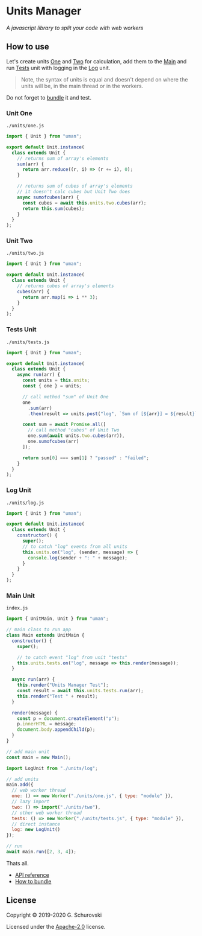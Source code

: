 # Units Manager

_A javascript library to split your code with web workers_

## How to use

Let's create units [One](#unit_one) and [Two](#unit_two) for calculation, add them to the [Main](#unit_main) and run [Tests](#unit_tests) unit with logging in the [Log](#unit_log) unit.

> Note, the syntax of units is equal and doesn't depend on where the units will be, in the main thread or in the workers.

Do not forget to [bundle](howtobundle.md) it and test.

<a name="unit_one"></a>

### Unit One

`./units/one.js`

```javascript
import { Unit } from "uman";

export default Unit.instance(
  class extends Unit {
    // returns sum of array's elements
    sum(arr) {
      return arr.reduce((r, i) => (r += i), 0);
    }

    // returns sum of cubes of array's elements
    // it doesn't calc cubes but Unit Two does
    async sumofcubes(arr) {
      const cubes = await this.units.two.cubes(arr);
      return this.sum(cubes);
    }
  }
);
```

<a name="unit_two"></a>

### Unit Two

`./units/two.js`

```javascript
import { Unit } from "uman";

export default Unit.instance(
  class extends Unit {
    // returns cubes of array's elements
    cubes(arr) {
      return arr.map(i => i ** 3);
    }
  }
);
```

<a name="unit_tests"></a>

### Tests Unit

`./units/tests.js`

```javascript
import { Unit } from "uman";

export default Unit.instance(
  class extends Unit {
    async run(arr) {
      const units = this.units;
      const { one } = units;

      // call method "sum" of Unit One
      one
        .sum(arr)
        .then(result => units.post("log", `Sum of [${arr}] = ${result}`));

      const sum = await Promise.all([
        // call method "cubes" of Unit Two
        one.sum(await units.two.cubes(arr)),
        one.sumofcubes(arr)
      ]);

      return sum[0] === sum[1] ? "passed" : "failed";
    }
  }
);
```

<a name="unit_log"></a>

### Log Unit

`./units/log.js`

```javascript
import { Unit } from "uman";

export default Unit.instance(
  class extends Unit {
    constructor() {
      super();
      // to catch "log" events from all units
      this.units.on("log", (sender, message) => {
        console.log(sender + ": " + message);
      }
    }
  }
);
```

<a name="unit_main"></a>

### Main Unit

`index.js`

```javascript
import { UnitMain, Unit } from "uman";

// main class to run app
class Main extends UnitMain {
  constructor() {
    super();

    // to catch event "log" from unit "tests"
    this.units.tests.on("log", message => this.render(message));
  }

  async run(arr) {
    this.render("Units Manager Test");
    const result = await this.units.tests.run(arr);
    this.render("Test " + result);
  }

  render(message) {
    const p = document.createElement("p");
    p.innerHTML = message;
    document.body.appendChild(p);
  }
}

// add main unit
const main = new Main();

import LogUnit from "./units/log";

// add units
main.add({
  // web worker thread
  one: () => new Worker("./units/one.js", { type: "module" }),
  // lazy import
  two: () => import("./units/two"),
  // other web worker thread
  tests: () => new Worker("./units/tests.js", { type: "module" }),
  // direct instance
  log: new LogUnit()
});

// run
await main.run([2, 3, 4]);
```

Thats all.

- [API reference](api.md)
- [How to bundle](howtobundle.md)

## License

Copyright © 2019-2020 G. Schurovski

Licensed under the [Apache-2.0](./../LICENSE) license.
